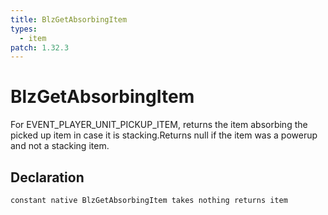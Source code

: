 ```yaml
---
title: BlzGetAbsorbingItem
types:
  - item
patch: 1.32.3
---
```


# BlzGetAbsorbingItem
For EVENT_PLAYER_UNIT_PICKUP_ITEM, returns the item absorbing the picked up item in case it is stacking.Returns null if the item was a powerup and not a stacking item.

## Declaration

```
constant native BlzGetAbsorbingItem takes nothing returns item
```